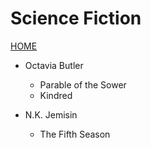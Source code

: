 # Science Fiction

[HOME](/README.md)

* Octavia Butler
	* Parable of the Sower
	* Kindred

* N.K. Jemisin
	* The Fifth Season
